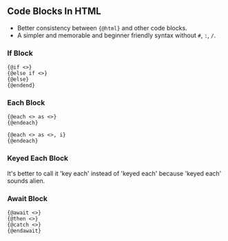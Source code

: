 ## Code Blocks In HTML

- Better consistency between `{@html}` and other code blocks.
- A simpler and memorable and beginner friendly syntax without `#`, `:`, `/`.

### If Block

```
{@if <>}
{@else if <>}
{@else}
{@endend}
```

### Each Block

```
{@each <> as <>}
{@endeach}

{@each <> as <>, i}
{@endeach}
```

### Keyed Each Block

It's better to call it 'key each' instead of 'keyed each' because 'keyed each' sounds alien.

### Await Block

```
{@await <>}
{@then <>}
{@catch <>}
{@endawait}
```

